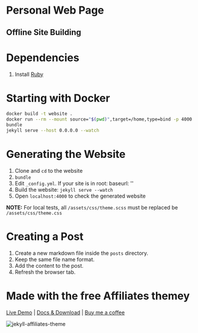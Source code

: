 # Personal Web Page

## Offline Site Building

# Dependencies
1. Install [Ruby](https://www.ruby-lang.org/en/documentation/installation/)

# Starting with Docker
```sh
docker build -t website .
docker run --rm --mount source="$(pwd)",target=/home,type=bind -p 4000:4000 -it website bash
bundle
jekyll serve --host 0.0.0.0 --watch
```

# Generating the Website
1. Clone and `cd` to the website 
1. `bundle`
1. Edit `_config.yml`. If your site is in root: baseurl: ''
1. Build the website: `jekyll serve --watch`
1. Open `localhost:4000` to check the generated website

**NOTE:** For local tests, all `/assets/css/theme.scss` must be replaced be `/assets/css/theme.css`

# Creating a Post
1. Create a new markdown file inside the `posts` directory.
1. Keep the same file name format.
1. Add the content to the post.
1. Refresh the browser tab.


# Made with the free Affiliates themey

[Live Demo](https://wowthemesnet.github.io/affiliates-jekyll-theme/) | [Docs & Download](https://bootstrapstarter.com/template-affiliates-bootstrap-jekyll/) |  [Buy me a coffee](https://www.wowthemes.net/donate/)

![jekyll-affiliates-theme](https://bootstrapstarter.com/assets/img/themes/affiliates-jekyll.jpg)
